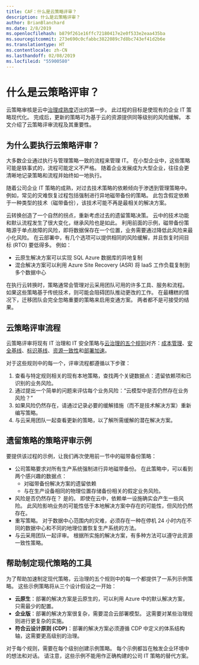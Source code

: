```yaml
---
title: CAF：什么是云策略评审？
description: 什么是云策略评审？
author: BrianBlanchard
ms.date: 2/8/2019
ms.openlocfilehash: b879f261e16ffc72180417e2e0f533e2eaa435ba
ms.sourcegitcommit: 273e690c0cfabbc3822089c7d8bc743ef41d2b6e
ms.translationtype: HT
ms.contentlocale: zh-CN
ms.lasthandoff: 02/08/2019
ms.locfileid: "55900580"
---
```

<!-- markdownlint-disable MD026 -->

# <a name="what-is-a-cloud-policy-review"></a>什么是云策略评审？

云策略审核是云中[治理成熟度](../overview.md)迈出的第一步。 此过程的目标是使现有的企业 IT 策略现代化。 完成后，更新的策略可为基于云的资源提供同等级别的风险缓解。 本文介绍了云策略评审流程及其重要性。

## <a name="why-perform-a-cloud-policy-review"></a>为什么要执行云策略评审？

大多数企业通过执行与管理策略一致的流程来管理 IT。 在小型企业中，这些策略可能是轶事式的，流程可能定义不严格。 随着企业发展成为大型企业，往往会更清晰地记录策略和流程并始终如一地执行。

随着公司企业 IT 策略的成熟，对过去技术策略的依赖倾向于渗透到管理策略中。 例如，常见的灾难恢复过程包括强制进行异地磁带备份的策略。 此包含假定依赖于一种类型的技术（磁带备份），该技术可能不再是最相关的解决方案。

云转换创造了一个自然的拐点，重新考虑过去的遗留策略决策。 云中的技术功能和默认流程发生了很大变化，继承风险也是如此。 利用前面的示例，磁带备份策略源于单点故障的风险，即将数据保存在一个位置，业务需要通过降低此风险来最小化风险。 在云部署中，有几个选项可以提供相同的风险缓解，并且恢复时间目标 (RTO) 要低得多。 例如：

- 云原生解决方案可以实现 SQL Azure 数据库的异地复制
- 混合解决方案可以利用 Azure Site Recovery (ASR) 将 IaaS 工作负载复制到多个数据中心

在执行云转换时，策略通常会管理对云采用团队可用的许多工具、服务和流程。 如果这些策略基于传统技术，则可能会阻碍团队推动更改的工作。 在最糟糕的情况下，迁移团队会完全忽略重要的策略来启用变通方案。 两者都不是可接受的结果。

## <a name="the-cloud-policy-review-process"></a>云策略评审流程

云策略评审将现有 IT 治理和 IT 安全策略与[云治理的五个规则](../overview.md)对齐：[成本管理](../cost-management/overview.md)、[安全基线](../security-baseline/overview.md)、[标识基线](../identity-baseline/overview.md)、[资源一致性](../resource-consistency/overview.md)和[部署加速](../deployment-acceleration/overview.md)。

对于这些规则中的每一个，评审流程都遵循以下步骤：

1. 查看与特定规则相关的现有本地策略，查找两个关键数据点：遗留依赖项和已识别的业务风险。
2. 通过提出一个简单的问题来评估每个业务风险：“云模型中是否仍然存在业务风险？”
3. 如果风险仍然存在，请通过记录必要的缓解措施（而不是技术解决方案）重新编写策略。
4. 与云采用团队一起查看更新的策略，以了解所需缓解的潜在解决方案。

## <a name="example-of-a-policy-review-for-a-legacy-policy"></a>遗留策略的策略评审示例

要提供该过程的示例，让我们再次使用前一节中的磁带备份策略：

- 公司策略要求对所有生产系统强制进行异地磁带备份。 在此策略中，可以看到两个感兴趣的数据点：
  - 对磁带备份解决方案的遗留依赖
  - 与在生产设备相同的物理位置存储备份相关的假定业务风险。
- 风险是否仍然存在？ 是的。 即使在云中，依赖单一设施确实会产生一些风险。 此风险影响业务的可能性低于本地解决方案中存在的可能性，但风险仍然存在。
- 重写策略。 对于数据中心范围内的灾难，必须存在一种在停机 24 小时内在不同的数据中心和不同的地理位置恢复生产系统的方法。
- 与云采用团队一起评审。 根据所实施的解决方案，有多种方法可以遵守此资源一致性策略。

## <a name="tools-to-help-create-modern-policies"></a>帮助制定现代策略的工具

为了帮助加速制定现代策略，云治理的五个规则中的每一个都提供了一系列示例策略。 这些示例策略将从三个设计假设之一开始：

- **云原生**：部署的解决方案是云原生的，可以利用 Azure 中的默认解决方案，只需最少的配置。
- **企业版**：部署的解决方案很复杂，需要混合云部署模型。 这需要对某些治理规则进行更复杂的实施。
- **符合云设计原则 (CDP)**：部署的解决方案必须遵循 CDP 中定义的体系结构轴，这需要更高级别的治理。  

对于每个规则，需要在每个级别创建示例策略。 每个示例都旨在触发企业环境中的想法和对话。 请注意，这些示例不能用作正确构建的公司 IT 策略的替代方案。
